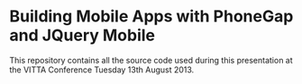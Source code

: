 Building Mobile Apps with PhoneGap and JQuery Mobile
====================================================

This repository contains all the source code used during this presentation at the VITTA Conference Tuesday 13th August 2013.
